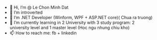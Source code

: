 - 👋 Hi, I’m @ Le Chon Minh Dat
- 👀 I’m introverted
- 💞️ I’m .NET Developer (Winform, WPF + ASP.NET core)( Chua ra truong)
- 🌱 I’m currently learning in 2 University with 3 study program: 2 university level and 1 master level (Hoc ngu nhung chiu kho)
- 📫 How to reach me: fb + linkedin
    

<!---
DatMinhLeChon/DatMinhLeChon is a ✨ special ✨ repository because its `README.md` (this file) appears on your GitHub profile.
You can click the Preview link to take a look at your changes.
--->

